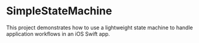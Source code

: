 # SimpleStateMachine
This project demonstrates how to use a lightweight state machine to handle application workflows in an iOS Swift app.
